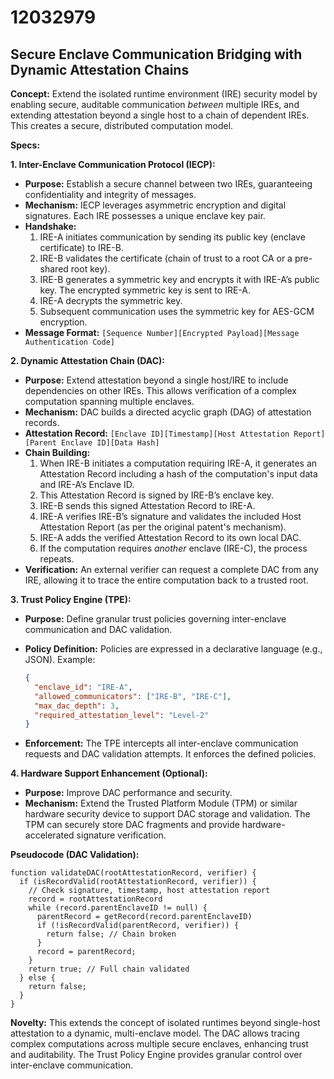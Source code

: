 # 12032979

## Secure Enclave Communication Bridging with Dynamic Attestation Chains

**Concept:** Extend the isolated runtime environment (IRE) security model by enabling secure, auditable communication *between* multiple IREs, and extending attestation beyond a single host to a chain of dependent IREs. This creates a secure, distributed computation model.

**Specs:**

**1. Inter-Enclave Communication Protocol (IECP):**

*   **Purpose:** Establish a secure channel between two IREs, guaranteeing confidentiality and integrity of messages.
*   **Mechanism:** IECP leverages asymmetric encryption and digital signatures.  Each IRE possesses a unique enclave key pair.
*   **Handshake:**
    1.  IRE-A initiates communication by sending its public key (enclave certificate) to IRE-B.
    2.  IRE-B validates the certificate (chain of trust to a root CA or a pre-shared root key).
    3.  IRE-B generates a symmetric key and encrypts it with IRE-A’s public key.  The encrypted symmetric key is sent to IRE-A.
    4.  IRE-A decrypts the symmetric key.
    5.  Subsequent communication uses the symmetric key for AES-GCM encryption.
*   **Message Format:**  `[Sequence Number][Encrypted Payload][Message Authentication Code]`

**2. Dynamic Attestation Chain (DAC):**

*   **Purpose:** Extend attestation beyond a single host/IRE to include dependencies on other IREs. This allows verification of a complex computation spanning multiple enclaves.
*   **Mechanism:** DAC builds a directed acyclic graph (DAG) of attestation records.
*   **Attestation Record:** `[Enclave ID][Timestamp][Host Attestation Report][Parent Enclave ID][Data Hash]`
*   **Chain Building:**
    1.  When IRE-B initiates a computation requiring IRE-A, it generates an Attestation Record including a hash of the computation's input data and IRE-A’s Enclave ID.
    2.  This Attestation Record is signed by IRE-B’s enclave key.
    3.  IRE-B sends this signed Attestation Record to IRE-A.
    4.  IRE-A verifies IRE-B’s signature and validates the included Host Attestation Report (as per the original patent's mechanism).
    5.  IRE-A adds the verified Attestation Record to its own local DAC.
    6.  If the computation requires *another* enclave (IRE-C), the process repeats.
*   **Verification:** An external verifier can request a complete DAC from any IRE, allowing it to trace the entire computation back to a trusted root.

**3. Trust Policy Engine (TPE):**

*   **Purpose:** Define granular trust policies governing inter-enclave communication and DAC validation.
*   **Policy Definition:**  Policies are expressed in a declarative language (e.g., JSON).  Example:

    ```json
    {
      "enclave_id": "IRE-A",
      "allowed_communicators": ["IRE-B", "IRE-C"],
      "max_dac_depth": 3,
      "required_attestation_level": "Level-2"
    }
    ```
*   **Enforcement:**  The TPE intercepts all inter-enclave communication requests and DAC validation attempts.  It enforces the defined policies.

**4.  Hardware Support Enhancement (Optional):**

*   **Purpose:**  Improve DAC performance and security.
*   **Mechanism:**  Extend the Trusted Platform Module (TPM) or similar hardware security device to support DAC storage and validation.  The TPM can securely store DAC fragments and provide hardware-accelerated signature verification.

**Pseudocode (DAC Validation):**

```
function validateDAC(rootAttestationRecord, verifier) {
  if (isRecordValid(rootAttestationRecord, verifier)) {
    // Check signature, timestamp, host attestation report
    record = rootAttestationRecord
    while (record.parentEnclaveID != null) {
      parentRecord = getRecord(record.parentEnclaveID)
      if (!isRecordValid(parentRecord, verifier)) {
        return false; // Chain broken
      }
      record = parentRecord;
    }
    return true; // Full chain validated
  } else {
    return false;
  }
}
```

**Novelty:** This extends the concept of isolated runtimes beyond single-host attestation to a dynamic, multi-enclave model. The DAC allows tracing complex computations across multiple secure enclaves, enhancing trust and auditability. The Trust Policy Engine provides granular control over inter-enclave communication.